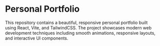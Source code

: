 # Personal Portfolio
This repository contains a beautiful, responsive personal portfolio built using React, Vite, and TailwindCSS. The project showcases modern web development techniques including smooth animations, responsive layouts, and interactive UI components.
